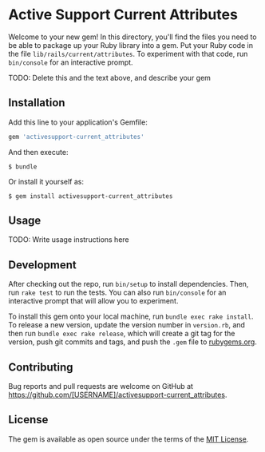 # Active Support Current Attributes

Welcome to your new gem! In this directory, you'll find the files you need to be able to package up your Ruby library into a gem. Put your Ruby code in the file `lib/rails/current/attributes`. To experiment with that code, run `bin/console` for an interactive prompt.

TODO: Delete this and the text above, and describe your gem

## Installation

Add this line to your application's Gemfile:

```ruby
gem 'activesupport-current_attributes'
```

And then execute:

    $ bundle

Or install it yourself as:

    $ gem install activesupport-current_attributes

## Usage

TODO: Write usage instructions here

## Development

After checking out the repo, run `bin/setup` to install dependencies. Then, run `rake test` to run the tests. You can also run `bin/console` for an interactive prompt that will allow you to experiment.

To install this gem onto your local machine, run `bundle exec rake install`. To release a new version, update the version number in `version.rb`, and then run `bundle exec rake release`, which will create a git tag for the version, push git commits and tags, and push the `.gem` file to [rubygems.org](https://rubygems.org).

## Contributing

Bug reports and pull requests are welcome on GitHub at https://github.com/[USERNAME]/activesupport-current_attributes.

## License

The gem is available as open source under the terms of the [MIT License](http://opensource.org/licenses/MIT).
